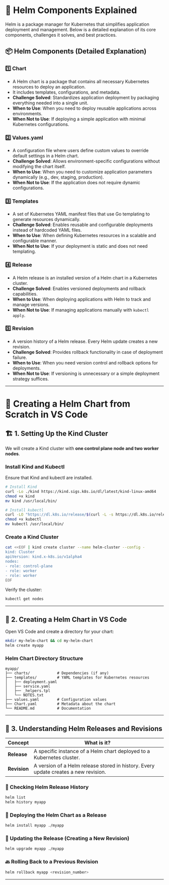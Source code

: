 # 📌 Helm Components Explained

Helm is a package manager for Kubernetes that simplifies application deployment and management. Below is a detailed explanation of its core components, challenges it solves, and best practices.

## 📦 Helm Components (Detailed Explanation)

### 1️⃣ **Chart**
- A Helm chart is a package that contains all necessary Kubernetes resources to deploy an application.
- It includes templates, configurations, and metadata.
- **Challenge Solved**: Standardizes application deployment by packaging everything needed into a single unit.
- **When to Use**: When you need to deploy reusable applications across environments.
- **When Not to Use**: If deploying a simple application with minimal Kubernetes configurations.

### 2️⃣ **Values.yaml**
- A configuration file where users define custom values to override default settings in a Helm chart.
- **Challenge Solved**: Allows environment-specific configurations without modifying the chart itself.
- **When to Use**: When you need to customize application parameters dynamically (e.g., dev, staging, production).
- **When Not to Use**: If the application does not require dynamic configurations.

### 3️⃣ **Templates**
- A set of Kubernetes YAML manifest files that use Go templating to generate resources dynamically.
- **Challenge Solved**: Enables reusable and configurable deployments instead of hardcoded YAML files.
- **When to Use**: When defining Kubernetes resources in a scalable and configurable manner.
- **When Not to Use**: If your deployment is static and does not need templating.

### 4️⃣ **Release**
- A Helm release is an installed version of a Helm chart in a Kubernetes cluster.
- **Challenge Solved**: Enables versioned deployments and rollback capabilities.
- **When to Use**: When deploying applications with Helm to track and manage versions.
- **When Not to Use**: If managing applications manually with `kubectl apply`.

### 5️⃣ **Revision**
- A version history of a Helm release. Every Helm update creates a new revision.
- **Challenge Solved**: Provides rollback functionality in case of deployment failure.
- **When to Use**: When you need version control and rollback options for deployments.
- **When Not to Use**: If versioning is unnecessary or a simple deployment strategy suffices.

---

# 🚀 Creating a Helm Chart from Scratch in VS Code

## 🏗️ 1. Setting Up the Kind Cluster

We will create a Kind cluster with **one control plane node and two worker nodes**.

### Install Kind and Kubectl

Ensure that Kind and kubectl are installed.

```sh
# Install Kind
curl -Lo ./kind https://kind.sigs.k8s.io/dl/latest/kind-linux-amd64
chmod +x kind
mv kind /usr/local/bin/

# Install kubectl
curl -LO "https://dl.k8s.io/release/$(curl -L -s https://dl.k8s.io/release/stable.txt)/bin/linux/amd64/kubectl"
chmod +x kubectl
mv kubectl /usr/local/bin/
```

### Create a Kind Cluster

```sh
cat <<EOF | kind create cluster --name helm-cluster --config -
kind: Cluster
apiVersion: kind.x-k8s.io/v1alpha4
nodes:
- role: control-plane
- role: worker
- role: worker
EOF
```

Verify the cluster:

```sh
kubectl get nodes
```

---

## 📂 2. Creating a Helm Chart in VS Code

Open VS Code and create a directory for your chart:

```sh
mkdir my-helm-chart && cd my-helm-chart
helm create myapp
```

### Helm Chart Directory Structure

```plaintext
myapp/
├── charts/            # Dependencies (if any)
├── templates/         # YAML templates for Kubernetes resources
│   ├── deployment.yaml
│   ├── service.yaml
│   ├── _helpers.tpl
│   └── NOTES.txt
├── values.yaml        # Configuration values
├── Chart.yaml         # Metadata about the chart
└── README.md          # Documentation
```

---

## 🎯 3. Understanding Helm Releases and Revisions

| Concept     | What is it? |
|------------|------------|
| **Release**  | A specific instance of a Helm chart deployed to a Kubernetes cluster. |
| **Revision** | A version of a Helm release stored in history. Every update creates a new revision. |

### 📌 Checking Helm Release History

```sh
helm list
helm history myapp
```

### 🚀 Deploying the Helm Chart as a Release

```sh
helm install myapp ./myapp
```

### 🔄 Updating the Release (Creating a New Revision)

```sh
helm upgrade myapp ./myapp
```

### 🔙 Rolling Back to a Previous Revision

```sh
helm rollback myapp <revision_number>
```

---


